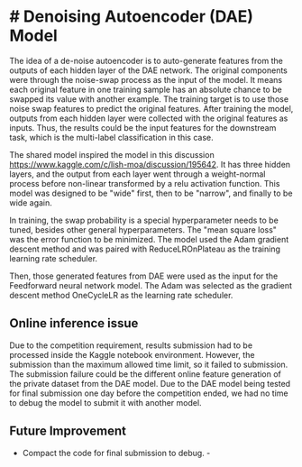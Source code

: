# # Denoising Autoencoder (DAE) Model

The idea of a de-noise autoencoder is to auto-generate features from the outputs of each hidden layer of the DAE network. The original components were through the noise-swap process as the input of the model. It means each original feature in one training sample has an absolute chance to be swapped its value with another example. The training target is to use those noise swap features to predict the original features. After training the model, outputs from each hidden layer were collected with the original features as inputs. Thus, the results could be the input features for the downstream task, which is the multi-label classification in this case.

The shared model inspired the model in this discussion https://www.kaggle.com/c/lish-moa/discussion/195642. It has three hidden layers, and the output from each layer went through a weight-normal process before non-linear transformed by a relu activation function. This model was designed to be "wide" first, then to be "narrow", and finally to be wide again.

In training, the swap probability is a special hyperparameter needs to be tuned, besides other general hyperparameters. The "mean square loss" was the error function to be minimized. The model used the Adam gradient descent method and was paired with ReduceLROnPlateau as the training learning rate scheduler. 



Then, those generated features from DAE were used as the input for the Feedforward neural network model. The Adam was selected as the gradient descent method OneCycleLR as the learning rate scheduler. 

## Online inference issue

Due to the competition requirement, results submission had to be processed inside the Kaggle notebook environment. However, the submission than the maximum allowed time limit, so it failed to submission. The submission failure could be the different online feature generation of the private dataset from the DAE model. Due to the DAE model being tested for final submission one day before the competition ended, we had no time to debug the model to submit it with another model. 

## Future Improvement

- Compact the code for final submission to debug. -